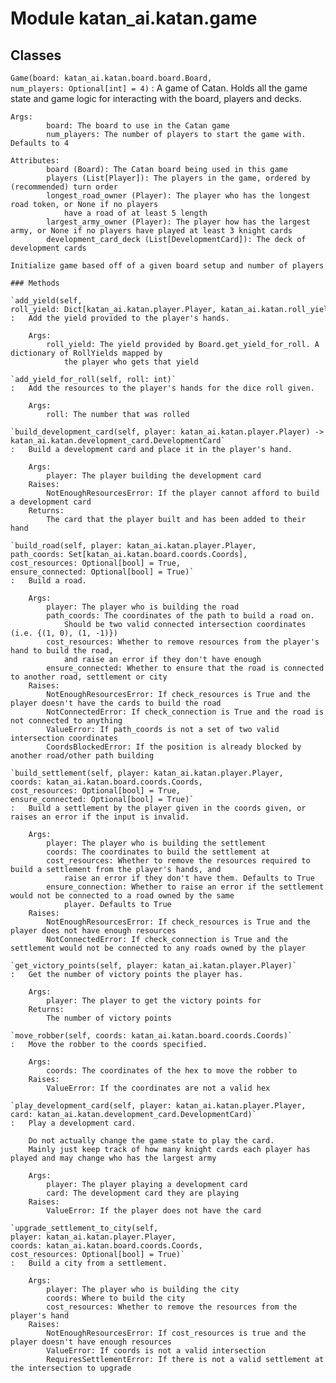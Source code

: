 Module katan_ai.katan.game
==========================

Classes
-------

`Game(board: katan_ai.katan.board.board.Board, num_players: Optional[int] = 4)`
:   A game of Catan. Holds all the game state and game logic for interacting with the board, players and decks.

    Args:
            board: The board to use in the Catan game
            num_players: The number of players to start the game with. Defaults to 4

    Attributes:
            board (Board): The Catan board being used in this game
            players (List[Player]): The players in the game, ordered by (recommended) turn order
            longest_road_owner (Player): The player who has the longest road token, or None if no players
                have a road of at least 5 length
            largest_army_owner (Player): The player how has the largest army, or None if no players have played at least 3 knight cards
            development_card_deck (List[DevelopmentCard]): The deck of development cards

    Initialize game based off of a given board setup and number of players

    ### Methods

    `add_yield(self, roll_yield: Dict[katan_ai.katan.player.Player, katan_ai.katan.roll_yield.RollYield])`
    :   Add the yield provided to the player's hands.

        Args:
            roll_yield: The yield provided by Board.get_yield_for_roll. A dictionary of RollYields mapped by
                the player who gets that yield

    `add_yield_for_roll(self, roll: int)`
    :   Add the resources to the player's hands for the dice roll given.

        Args:
            roll: The number that was rolled

    `build_development_card(self, player: katan_ai.katan.player.Player) ‑> katan_ai.katan.development_card.DevelopmentCard`
    :   Build a development card and place it in the player's hand.

        Args:
            player: The player building the development card
        Raises:
            NotEnoughResourcesError: If the player cannot afford to build a development card
        Returns:
            The card that the player built and has been added to their hand

    `build_road(self, player: katan_ai.katan.player.Player, path_coords: Set[katan_ai.katan.board.coords.Coords], cost_resources: Optional[bool] = True, ensure_connected: Optional[bool] = True)`
    :   Build a road.

        Args:
            player: The player who is building the road
            path_coords: The coordinates of the path to build a road on.
                Should be two valid connected intersection coordinates (i.e. {(1, 0), (1, -1)})
            cost_resources: Whether to remove resources from the player's hand to build the road,
                and raise an error if they don't have enough
            ensure_connected: Whether to ensure that the road is connected to another road, settlement or city
        Raises:
            NotEnoughResourcesError: If check_resources is True and the player doesn't have the cards to build the road
            NotConnectedError: If check_connection is True and the road is not connected to anything
            ValueError: If path_coords is not a set of two valid intersection coordinates
            CoordsBlockedError: If the position is already blocked by another road/other path building

    `build_settlement(self, player: katan_ai.katan.player.Player, coords: katan_ai.katan.board.coords.Coords, cost_resources: Optional[bool] = True, ensure_connected: Optional[bool] = True)`
    :   Build a settlement by the player given in the coords given, or raises an error if the input is invalid.

        Args:
            player: The player who is building the settlement
            coords: The coordinates to build the settlement at
            cost_resources: Whether to remove the resources required to build a settlement from the player's hands, and
                raise an error if they don't have them. Defaults to True
            ensure_connection: Whether to raise an error if the settlement would not be connected to a road owned by the same
                player. Defaults to True
        Raises:
            NotEnoughResourcesError: If check_resources is True and the player does not have enough resources
            NotConnectedError: If check_connection is True and the settlement would not be connected to any roads owned by the player

    `get_victory_points(self, player: katan_ai.katan.player.Player)`
    :   Get the number of victory points the player has.

        Args:
            player: The player to get the victory points for
        Returns:
            The number of victory points

    `move_robber(self, coords: katan_ai.katan.board.coords.Coords)`
    :   Move the robber to the coords specified.

        Args:
            coords: The coordinates of the hex to move the robber to
        Raises:
            ValueError: If the coordinates are not a valid hex

    `play_development_card(self, player: katan_ai.katan.player.Player, card: katan_ai.katan.development_card.DevelopmentCard)`
    :   Play a development card.

        Do not actually change the game state to play the card.
        Mainly just keep track of how many knight cards each player has played and may change who has the largest army

        Args:
            player: The player playing a development card
            card: The development card they are playing
        Raises:
            ValueError: If the player does not have the card

    `upgrade_settlement_to_city(self, player: katan_ai.katan.player.Player, coords: katan_ai.katan.board.coords.Coords, cost_resources: Optional[bool] = True)`
    :   Build a city from a settlement.

        Args:
            player: The player who is building the city
            coords: Where to build the city
            cost_resources: Whether to remove the resources from the player's hand
        Raises:
            NotEnoughResourcesError: If cost_resources is true and the player doesn't have enough resources
            ValueError: If coords is not a valid intersection
            RequiresSettlementError: If there is not a valid settlement at the intersection to upgrade
